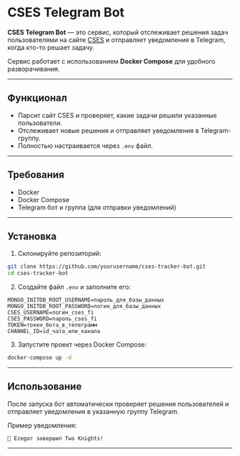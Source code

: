 # CSES Telegram Bot

**CSES Telegram Bot** — это сервис, который отслеживает решения задач пользователями на сайте [CSES](https://cses.fi/) и отправляет уведомления в Telegram, когда кто-то решает задачу.  

Сервис работает с использованием **Docker Compose** для удобного разворачивания.

---

## Функционал

- Парсит сайт CSES и проверяет, какие задачи решили указанные пользователи.  
- Отслеживает новые решения и отправляет уведомления в Telegram-группу.  
- Полностью настраивается через `.env` файл.

---

## Требования

- Docker  
- Docker Compose  
- Telegram бот и группа (для отправки уведомлений)  

---

## Установка

1. Склонируйте репозиторий:

```bash
git clone https://github.com/yourusername/cses-tracker-bot.git
cd cses-tracker-bot
```


2. Создайте файл `.env` и заполните его:

```env
MONGO_INITDB_ROOT_USERNAME=пароль_для_базы_данных
MONGO_INITDB_ROOT_PASSWORD=логин_для_базы_данных
CSES_USERNAME=логин_cses_fi
CSES_PASSWORD=пароль_cses_fi
TOKEN=токен_бота_в_телеграмм
CHANNEL_ID=id_чата_или_канала
```


3. Запустите проект через Docker Compose:

```bash
docker-compose up -d
```

---

## Использование

После запуска бот автоматически проверяет решения пользователей и отправляет уведомления в указанную группу Telegram.

Пример уведомления:

```
📘 Ezegor завершил Two Knights!
```

---

